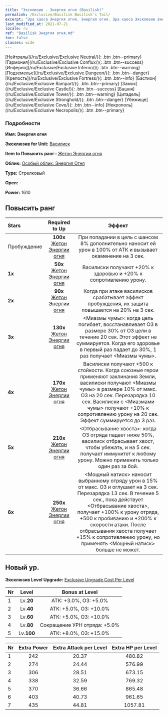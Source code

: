 ```yaml
---
title: "Эксклюзив - Энергия огня (Basilisk)"
permalink: /Exclusive/Basilisk Basilisk's Tail/
excerpt: "Эра хаоса Энергия огня. Энергия огня. Эра хаоса Эксклюзив Энергия огня. Василиск Эксклюзив."
last_modified_at: 2021-07-21
locale: ru
ref: "Basilisk Энергия огня.md"
toc: false
classes: wide
---
```

 [Нейтралы](/ru/Exclusive/Exclusive Neutral/){: .btn .btn--primary} [Гармония](/ru/Exclusive/Exclusive Conflux/){: .btn .btn--success} [Инферно](/ru/Exclusive/Exclusive Inferno/){: .btn .btn--warning} [Подземелье](/ru/Exclusive/Exclusive Dungeon/){: .btn .btn--danger} [Крепость](/ru/Exclusive/Exclusive Fortress/){: .btn .btn--info} [Бастион](/ru/Exclusive/Exclusive Rampart/){: .btn .btn--primary} [Замок](/ru/Exclusive/Exclusive Castle/){: .btn .btn--success} [Башня](/ru/Exclusive/Exclusive Tower/){: .btn .btn--warning} [Цитадель](/ru/Exclusive/Exclusive Stronghold/){: .btn .btn--danger} [Убежище](/ru/Exclusive/Exclusive Cove/){: .btn .btn--info} [Некрополь](/ru/Exclusive/Exclusive Necropolis/){: .btn .btn--primary} 

### Подробности
 **Имя: Энергия огня** 

 **Эксклюзив for Unit:** [Василиск](/ru/units/Basilisk/) 

 **Item to Повысить ранг :** [Жетон Энергии огня](/ItemsRU/con_994/)

 **Облик:** [Особый облик: Энергия Огня](/ItemsRU/con_662/)

 **Type:** Стрелковый

 **Open:** -

 **Power:** 1610

## Повысить ранг 

  |     Stars    |  Required to Up | Эффект |
  |:-------------|:---------------:|:---------------:|
  |  Пробуждение  | **100x** [Жетон Энергии огня](/ItemsRU/con_994/) | При попадании в цель с шансом 8% дополнительно наносит ей урон в 100% от АТК и вызывает окаменение на 3 сек. |
  | **1x** <i class="fas fa-star"/> | **50x** [Жетон Энергии огня](/ItemsRU/con_994/) | Василиски получают +20% к здоровью и +20% к сопротивлению урону. |
  | **2x** <i class="fas fa-star"/> | **90x** [Жетон Энергии огня](/ItemsRU/con_994/) | Когда при атаке василисков срабатывает эффект пробуждения, их защита повышается на 20% на 3 сек. |
  | **3x** <i class="fas fa-star"/> | **130x** [Жетон Энергии огня](/ItemsRU/con_994/) | <Миазмы чумы>: когда цель погибает, восстанавливает ОЗ в размере 30% от ОЗ цели в течение 20 сек. Этот эффект не суммируется. Когда его здоровье в первый раз падает до 30%, 1 раз получает <Миазмы чумы>. |
  | **4x** <i class="fas fa-star"/> | **170x** [Жетон Энергии огня](/ItemsRU/con_994/) | Василиски получают +500 к стойкости. Когда союзные герои применяют заклинания Земли, василиски получают <Миазмы чумы> в размере 10% от макс. ОЗ на 20 сек. Перезарядка 10 сек. Василиски с <Миазмами чумы> получают +10% к сопротивлению урону на 20 сек. Эффект суммируется до 3 раз. |
  | **5x** <i class="fas fa-star"/> | **210x** [Жетон Энергии огня](/ItemsRU/con_994/) | <Отбрасывание хвоста>: когда ОЗ отряда падает ниже 50%, василиск отбрасывает хвост, чтобы убежать, и на 5 сек. получает иммунитет к любому урону. Можно применить только один раз за бой. |
  | **6x** <i class="fas fa-star"/> | **250x** [Жетон Энергии огня](/ItemsRU/con_994/) | <Мощный натиск> наносит выбранному отряду урон в 15% от макс. ОЗ и оглушает на 3 сек. Перезарядка 13 сек. В течение 5 сек., пока действует <Отбрасывание хвоста>, получает +100% к урону отряда, +500 к пробиванию и +200% к скорости атаки. После отбрасывания хвоста получает +15% к сопротивлению урону, но применять <Мощный натиск> больше не может. |


## Новый ур.
 **Эксклюзив Level Upgrade:** [Exclusive Upgrade Cost Per Level](/Exclusive/ExclusiveUpgradeCostPerLevel/)

  |  Nr  |   Level  | Bonus at Level |
  |:-----|:--------:|:--------------:|
  | 1 | Lv.**20** | АТК: +3.0%, ОЗ: +5.0% |
  | 2 | Lv.**40** | АТК: +5.0%, ОЗ: +10.0% |
  | 3 | Lv.**60** | АТК: +5.0%, ОЗ: +10.0% |
  | 4 | Lv.**80** | Сокращение УРН отряда: +5.0% |
  | 5 | Lv.**100** | АТК: +8.0%, ОЗ: +15.0% |


  |  Nr  |  Extra Power | Extra Attack per Level | Extra HP per Level |
  |:-----|:--------:|:--------:|:--------:|
  | 1 | 242 | 20.37 | 480.82 |
  | 2 | 274 | 24.44 | 576.99 |
  | 3 | 306 | 28.51 | 673.15 |
  | 4 | 338 | 32.59 | 769.32 |
  | 5 | 370 | 36.66 | 865.48 |
  | 6 | 403 | 40.73 | 961.65 |
  | 7 | 435 | 44.81 | 1057.81 |


